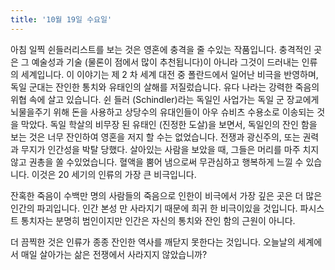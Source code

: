 ```yaml
---
title: '10월 19일 수요일'
---
```

아침 일찍 쉰들러리스트를 보는 것은 영혼에 충격을 줄 수있는 작품입니다. 충격적인 곳은 그 예술성과 기술 (물론이 점에서 많이 추천됩니다)이 아니라 그것이 드러내는 인류의 세계입니다. 이 이야기는 제 2 차 세계 대전 중 폴란드에서 일어난 비극을 반영하며, 독일 군대는 잔인한 통치와 유태인의 살해를 저질렀습니다. 유다 나라는 강력한 죽음의 위협 속에 살고 있습니다. 쉰 들러 (Schindler)라는 독일인 사업가는 독일 군 장교에게 뇌물을주기 위해 돈을 사용하고 상당수의 유대인들이 아우 슈비츠 수용소로 이송되는 것을 막았다. 독일 학살의 비무장 된 유태인 (진정한 도살)을 보면서, 독일인의 잔인 함을 보는 것은 너무 잔인하여 영혼을 저지 할 수는 없었습니다. 전쟁과 광신주의, 또는 권력과 무지가 인간성을 박탈 당했다. 살아있는 사람을 보았을 때, 그들은 머리를 마주 치지 않고 권총을 쏠 수있었습니다. 혈액을 뿜어 냄으로써 무관심하고 행복하게 느낄 수 있습니다. 이것은 20 세기의 인류의 가장 큰 비극입니다.

잔혹한 죽음이 수백만 명의 사람들의 죽음으로 인한이 비극에서 가장 깊은 곳은 더 많은 인간의 파괴입니다. 인간 본성 만 사라지기 때문에 희귀 한 비극이있을 것입니다. 파시스트 통치자는 분명히 범인이지만 인간은 자신의 통치와 잔인 함의 근원이 아니다.

더 끔찍한 것은 인류가 종종 잔인한 역사를 깨닫지 못한다는 것입니다. 오늘날의 세계에서 매일 살아가는 삶은 전쟁에서 사라지지 않았습니까?

